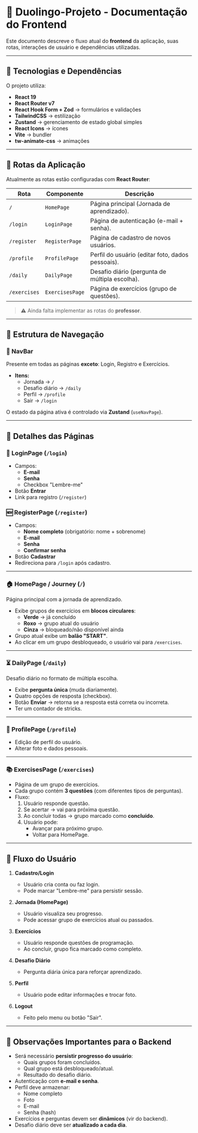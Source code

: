 # 📘 Duolingo-Projeto - Documentação do Frontend

Este documento descreve o fluxo atual do **frontend** da aplicação, suas rotas, interações de usuário e dependências utilizadas.

---

## 🚀 Tecnologias e Dependências

O projeto utiliza:

- **React 19**
- **React Router v7**
- **React Hook Form + Zod** → formulários e validações
- **TailwindCSS** → estilização
- **Zustand** → gerenciamento de estado global simples
- **React Icons** → ícones
- **Vite** → bundler
- **tw-animate-css** → animações

---

## 📍 Rotas da Aplicação

Atualmente as rotas estão configuradas com **React Router**:

| Rota         | Componente       | Descrição |
|--------------|------------------|-----------|
| `/`          | `HomePage`       | Página principal (Jornada de aprendizado). |
| `/login`     | `LoginPage`      | Página de autenticação (e-mail + senha). |
| `/register`  | `RegisterPage`   | Página de cadastro de novos usuários. |
| `/profile`   | `ProfilePage`    | Perfil do usuário (editar foto, dados pessoais). |
| `/daily`     | `DailyPage`      | Desafio diário (pergunta de múltipla escolha). |
| `/exercises` | `ExercisesPage`  | Página de exercícios (grupo de questões). |

> ⚠️ Ainda falta implementar as rotas do **professor**.

---

## 🧭 Estrutura de Navegação

### 🔹 NavBar  
Presente em todas as páginas **exceto**: Login, Registro e Exercícios.

- **Itens:**
  - Jornada → `/`
  - Desafio diário → `/daily`
  - Perfil → `/profile`
  - Sair → `/login`

O estado da página ativa é controlado via **Zustand** (`useNavPage`).

---

## 📝 Detalhes das Páginas

### 🔐 LoginPage (`/login`)
- Campos:
  - **E-mail**
  - **Senha**
  - Checkbox "Lembre-me"
- Botão **Entrar**
- Link para registro (`/register`)

### 🆕 RegisterPage (`/register`)
- Campos:
  - **Nome completo** (obrigatório: nome + sobrenome)
  - **E-mail**
  - **Senha**
  - **Confirmar senha**
- Botão **Cadastrar**
- Redireciona para `/login` após cadastro.

---

### 🏠 HomePage / Journey (`/`)
Página principal com a jornada de aprendizado.

- Exibe grupos de exercícios em **blocos circulares**:
  - **Verde** → já concluído
  - **Roxo** → grupo atual do usuário
  - **Cinza** → bloqueado/não disponível ainda
- Grupo atual exibe um **balão "START"**.
- Ao clicar em um grupo desbloqueado, o usuário vai para `/exercises`.

---

### ⏳ DailyPage (`/daily`)
Desafio diário no formato de múltipla escolha.

- Exibe **pergunta única** (muda diariamente).
- Quatro opções de resposta (checkbox).
- Botão **Enviar** → retorna se a resposta está correta ou incorreta.
- Ter um contador de stricks.

---

### 👤 ProfilePage (`/profile`)
- Edição de perfil do usuário.
- Alterar foto e dados pessoais.

---

### 📚 ExercisesPage (`/exercises`)
- Página de um grupo de exercícios.
- Cada grupo contém **3 questões** (com diferentes tipos de perguntas).
- Fluxo:
  1. Usuário responde questão.
  2. Se acertar → vai para próxima questão.
  3. Ao concluir todas → grupo marcado como **concluído**.
  4. Usuário pode:
     - Avançar para próximo grupo.
     - Voltar para HomePage.

---

## 🔄 Fluxo do Usuário

1. **Cadastro/Login**  
   - Usuário cria conta ou faz login.  
   - Pode marcar "Lembre-me" para persistir sessão.  

2. **Jornada (HomePage)**  
   - Usuário visualiza seu progresso.  
   - Pode acessar grupo de exercícios atual ou passados.  

3. **Exercícios**  
   - Usuário responde questões de programação.  
   - Ao concluir, grupo fica marcado como completo.  

4. **Desafio Diário**  
   - Pergunta diária única para reforçar aprendizado.  

5. **Perfil**  
   - Usuário pode editar informações e trocar foto.  

6. **Logout**  
   - Feito pelo menu ou botão "Sair".  

---

## 📌 Observações Importantes para o Backend

- Será necessário **persistir progresso do usuário**:
  - Quais grupos foram concluídos.
  - Qual grupo está desbloqueado/atual.
  - Resultado do desafio diário.
- Autenticação com **e-mail e senha**.
- Perfil deve armazenar:
  - Nome completo
  - Foto
  - E-mail
  - Senha (hash)
- Exercícios e perguntas devem ser **dinâmicos** (vir do backend).  
- Desafio diário deve ser **atualizado a cada dia**.